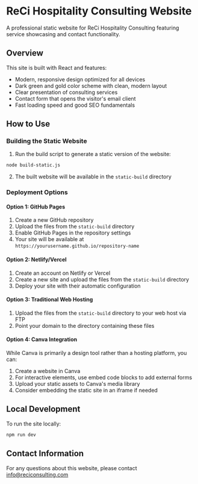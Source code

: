 # ReCi Hospitality Consulting Website

A professional static website for ReCi Hospitality Consulting featuring service showcasing and contact functionality.

## Overview

This site is built with React and features:

- Modern, responsive design optimized for all devices
- Dark green and gold color scheme with clean, modern layout
- Clear presentation of consulting services
- Contact form that opens the visitor's email client
- Fast loading speed and good SEO fundamentals

## How to Use

### Building the Static Website

1. Run the build script to generate a static version of the website:

```bash
node build-static.js
```

2. The built website will be available in the `static-build` directory

### Deployment Options

#### Option 1: GitHub Pages

1. Create a new GitHub repository
2. Upload the files from the `static-build` directory
3. Enable GitHub Pages in the repository settings
4. Your site will be available at `https://yourusername.github.io/repository-name`

#### Option 2: Netlify/Vercel

1. Create an account on Netlify or Vercel
2. Create a new site and upload the files from the `static-build` directory
3. Deploy your site with their automatic configuration

#### Option 3: Traditional Web Hosting

1. Upload the files from the `static-build` directory to your web host via FTP
2. Point your domain to the directory containing these files

#### Option 4: Canva Integration

While Canva is primarily a design tool rather than a hosting platform, you can:

1. Create a website in Canva
2. For interactive elements, use embed code blocks to add external forms
3. Upload your static assets to Canva's media library
4. Consider embedding the static site in an iframe if needed

## Local Development

To run the site locally:

```bash
npm run dev
```

## Contact Information

For any questions about this website, please contact info@reciconsulting.com